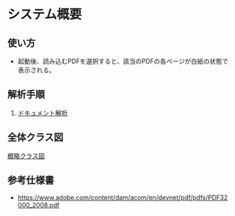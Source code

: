 # システム概要
## 使い方
- 起動後、読み込むPDFを選択すると、該当のPDFの各ページが白紙の状態で表示される。

## 解析手順
1. [ドキュメント解析](document_reader/document_reader.md)

## 全体クラス図
[概略クラス図](overview.class.pu)

## 参考仕様書
- https://www.adobe.com/content/dam/acom/en/devnet/pdf/pdfs/PDF32000_2008.pdf
